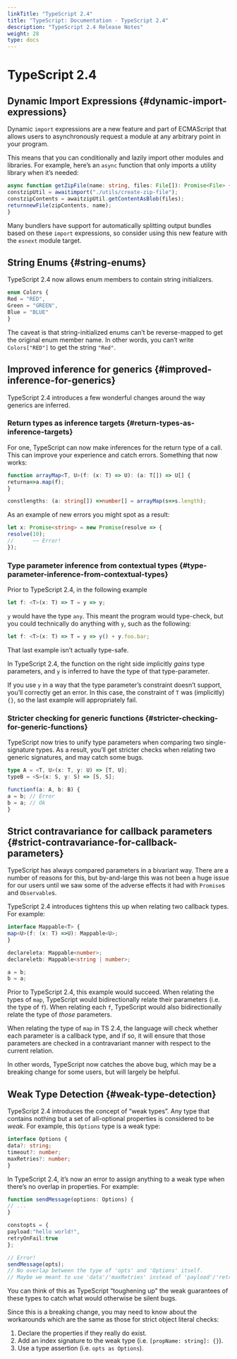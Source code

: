 ```yaml
---
linkTitle: "TypeScript 2.4"
title: "TypeScript: Documentation - TypeScript 2.4"
description: "TypeScript 2.4 Release Notes"
weight: 28
type: docs
---
```


# TypeScript 2.4

## Dynamic Import Expressions {#dynamic-import-expressions}

Dynamic `import` expressions are a new feature and part of ECMAScript that allows users to asynchronously request a module at any arbitrary point in your program.

This means that you can conditionally and lazily import other modules and libraries.
For example, here’s an `async` function that only imports a utility library when it’s needed:

```ts
async function getZipFile(name: string, files: File[]): Promise<File> {
constzipUtil = awaitimport("./utils/create-zip-file");
constzipContents = awaitzipUtil.getContentAsBlob(files);
returnnewFile(zipContents, name);
}
```

Many bundlers have support for automatically splitting output bundles based on these `import` expressions, so consider using this new feature with the `esnext` module target.

## String Enums {#string-enums}

TypeScript 2.4 now allows enum members to contain string initializers.

```ts
enum Colors {
Red = "RED",
Green = "GREEN",
Blue = "BLUE"
}
```

The caveat is that string-initialized enums can’t be reverse-mapped to get the original enum member name.
In other words, you can’t write `Colors["RED"]` to get the string `"Red"`.

## Improved inference for generics {#improved-inference-for-generics}

TypeScript 2.4 introduces a few wonderful changes around the way generics are inferred.

### Return types as inference targets {#return-types-as-inference-targets}

For one, TypeScript can now make inferences for the return type of a call.
This can improve your experience and catch errors.
Something that now works:

```ts
function arrayMap<T, U>(f: (x: T) => U): (a: T[]) => U[] {
returna=>a.map(f);
}

constlengths: (a: string[]) =>number[] = arrayMap(s=>s.length);
```

As an example of new errors you might spot as a result:

```ts
let x: Promise<string> = new Promise(resolve => {
resolve(10);
//      ~~ Error!
});
```

### Type parameter inference from contextual types {#type-parameter-inference-from-contextual-types}

Prior to TypeScript 2.4, in the following example

```ts
let f: <T>(x: T) => T = y => y;
```

`y` would have the type `any`.
This meant the program would type-check, but you could technically do anything with `y`, such as the following:

```ts
let f: <T>(x: T) => T = y => y() + y.foo.bar;
```

That last example isn’t actually type-safe.

In TypeScript 2.4, the function on the right side implicitly *gains* type parameters, and `y` is inferred to have the type of that type-parameter.

If you use `y` in a way that the type parameter’s constraint doesn’t support, you’ll correctly get an error.
In this case, the constraint of `T` was (implicitly) `{}`, so the last example will appropriately fail.

### Stricter checking for generic functions {#stricter-checking-for-generic-functions}

TypeScript now tries to unify type parameters when comparing two single-signature types.
As a result, you’ll get stricter checks when relating two generic signatures, and may catch some bugs.

```ts
type A = <T, U>(x: T, y: U) => [T, U];
typeB = <S>(x: S, y: S) => [S, S];

functionf(a: A, b: B) {
a = b; // Error
b = a; // Ok
}
```

## Strict contravariance for callback parameters {#strict-contravariance-for-callback-parameters}

TypeScript has always compared parameters in a bivariant way.
There are a number of reasons for this, but by-and-large this was not been a huge issue for our users until we saw some of the adverse effects it had with `Promise`s and `Observable`s.

TypeScript 2.4 introduces tightens this up when relating two callback types. For example:

```ts
interface Mappable<T> {
map<U>(f: (x: T) =>U): Mappable<U>;
}

declareleta: Mappable<number>;
declareletb: Mappable<string | number>;

a = b;
b = a;
```

Prior to TypeScript 2.4, this example would succeed.
When relating the types of `map`, TypeScript would bidirectionally relate their parameters (i.e. the type of `f`).
When relating each `f`, TypeScript would also bidirectionally relate the type of *those* parameters.

When relating the type of `map` in TS 2.4, the language will check whether each parameter is a callback type, and if so, it will ensure that those parameters are checked in a contravariant manner with respect to the current relation.

In other words, TypeScript now catches the above bug, which may be a breaking change for some users, but will largely be helpful.

## Weak Type Detection {#weak-type-detection}

TypeScript 2.4 introduces the concept of “weak types”.
Any type that contains nothing but a set of all-optional properties is considered to be *weak*.
For example, this `Options` type is a weak type:

```ts
interface Options {
data?: string;
timeout?: number;
maxRetries?: number;
}
```

In TypeScript 2.4, it’s now an error to assign anything to a weak type when there’s no overlap in properties.
For example:

```ts
function sendMessage(options: Options) {
// ...
}

constopts = {
payload:"hello world!",
retryOnFail:true
};

// Error!
sendMessage(opts);
// No overlap between the type of 'opts' and 'Options' itself.
// Maybe we meant to use 'data'/'maxRetries' instead of 'payload'/'retryOnFail'.
```

You can think of this as TypeScript “toughening up” the weak guarantees of these types to catch what would otherwise be silent bugs.

Since this is a breaking change, you may need to know about the workarounds which are the same as those for strict object literal checks:

1. Declare the properties if they really do exist.
2. Add an index signature to the weak type (i.e. `[propName: string]: {}`).
3. Use a type assertion (i.e. `opts as Options`).
